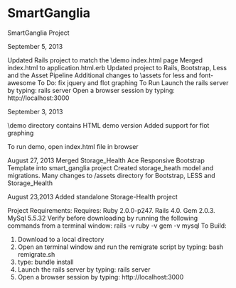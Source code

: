 SmartGanglia
============
SmartGanglia Project

September 5, 2013

Updated Rails project to match the \demo index.html page
Merged index.html to application.html.erb
Updated project to Rails, Bootstrap, Less and the Asset Pipeline
Additional changes to \assets for less and font-awesome
To Do: fix jquery and flot graphing
To Run
  Launch the rails server by typing: rails server
  Open a browser session by typing: http://localhost:3000

September 3, 2013

\demo directory contains HTML demo version
Added support for flot graphing

To run demo, open index.html file in browser

August 27, 2013
 Merged Storage_Health Ace Responsive Bootstrap Template into smart_ganglia project
 Created storage_heath model and migrations.
 Many changes to /assets directory for Bootstrap, LESS and Storage_Health 

August 23,2013 
 Added standalone Storage-Health project

Project Requirements:
Requires: Ruby 2.0.0-p247. Rails 4.0. Gem 2.0.3. MySql 5.5.32
Verify before downloading by running the following commands from a terminal window: 
rails -v
ruby -v
gem -v
mysql 
To Build: 
  1. Download to a local directory
  2. Open an terminal window and run the remigrate script by typing:
     bash remigrate.sh 
  3. type: bundle install
  4. Launch the rails server by typing: rails server
  5. Open a browser session by typing: http://localhost:3000
 
